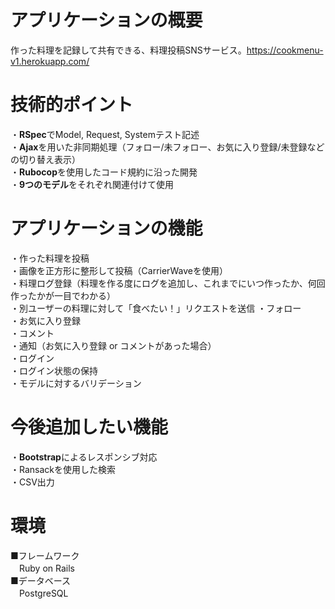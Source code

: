 # アプリケーションの概要
作った料理を記録して共有できる、料理投稿SNSサービス。<https://cookmenu-v1.herokuapp.com/>

# 技術的ポイント
・**RSpec**でModel, Request, Systemテスト記述  
・**Ajax**を用いた非同期処理（フォロー/未フォロー、お気に入り登録/未登録などの切り替え表示）  
・**Rubocop**を使用したコード規約に沿った開発  
・**9つのモデル**をそれぞれ関連付けて使用  

# アプリケーションの機能
・作った料理を投稿  
・画像を正方形に整形して投稿（CarrierWaveを使用）  
・料理ログ登録（料理を作る度にログを追加し、これまでにいつ作ったか、何回作ったかが一目でわかる）  
・別ユーザーの料理に対して「食べたい！」リクエストを送信
・フォロー  
・お気に入り登録  
・コメント  
・通知（お気に入り登録 or コメントがあった場合）  
・ログイン  
・ログイン状態の保持  
・モデルに対するバリデーション  

# 今後追加したい機能
・**Bootstrap**によるレスポンシブ対応  
・Ransackを使用した検索  
・CSV出力  

# 環境
■フレームワーク  
　Ruby on Rails  
■データベース  
　PostgreSQL  